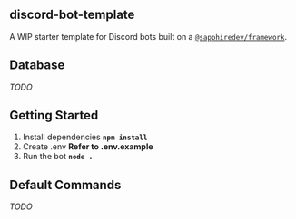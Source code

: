 ## discord-bot-template

A WIP starter template for Discord bots built on a [`@sapphiredev/framework`](https://github.com/sapphiredev/framework).

## Database

_TODO_

## Getting Started

1. Install dependencies **`npm install`**
2. Create .env **Refer to .env.example**
3. Run the bot **`node .`**

## Default Commands

_TODO_
